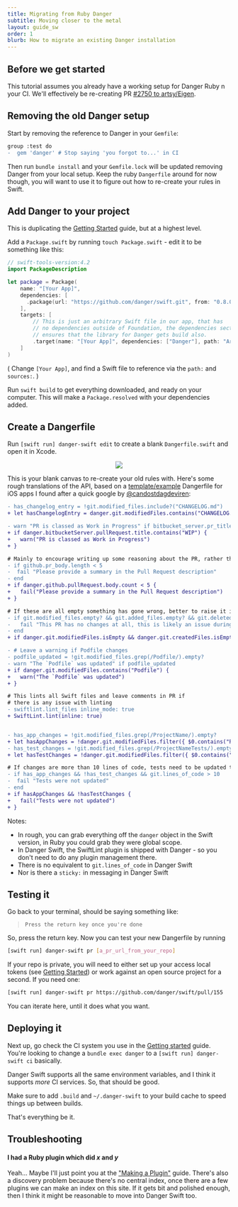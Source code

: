 ```yaml
---
title: Migrating from Ruby Danger
subtitle: Moving closer to the metal
layout: guide_sw
order: 1
blurb: How to migrate an existing Danger installation
---
```


## Before we get started

This tutorial assumes you already have a working setup for Danger Ruby n your CI. We'll effectively be re-creating PR
[#2750 to artsy/Eigen](https://github.com/artsy/eigen/pull/2750).

## Removing the old Danger setup

Start by removing the reference to Danger in your `Gemfile`:

```diff
group :test do
-  gem 'danger' # Stop saying 'you forgot to...' in CI
```

Then run `bundle install` and your `Gemfile.lock` will be updated removing Danger from your local setup. Keep the ruby
`Dangerfile` around for now though, you will want to use it to figure out how to re-create your rules in Swift.

## Add Danger to your project

This is duplicating the [Getting Started][gs] guide, but at a highest level.

Add a `Package.swift` by running `touch Package.swift` - edit it to be something like this:

```swift
// swift-tools-version:4.2
import PackageDescription

let package = Package(
    name: "[Your App]",
    dependencies: [
      .package(url: "https://github.com/danger/swift.git", from: "0.8.0")
    ],
    targets: [
        // This is just an arbitrary Swift file in our app, that has
        // no dependencies outside of Foundation, the dependencies section
        // ensures that the library for Danger gets build also.
        .target(name: "[Your App]", dependencies: ["Danger"], path: "Artsy", sources: ["Stringify.swift"]),
    ]
)
```

( Change `[Your App]`, and find a Swift file to reference via the `path:` and `sources:`. )

Run `swift build` to get everything downloaded, and ready on your computer. This will make a `Package.resolved` with
your dependencies added.

## Create a Dangerfile

Run `[swift run] danger-swift edit` to create a blank `Dangerfile.swift` and open it in Xcode.

<center>
<img src="/swift/tutorials/images/swift-edit.png">
</center>

This is your blank canvas to re-create your old rules with. Here's some rough translations of the API, based on a
[template/example](https://gist.github.com/candostdagdeviren/e49271e6a4b80f93f3193af89d10f4b1) Dangerfile for iOS apps I
found after a quick google by [@candostdagdeviren](https://github.com/candostdagdeviren):

```diff
- has_changelog_entry = !git.modified_files.include?("CHANGELOG.md")
+ let hasChangelogEntry = danger.git.modifiedFiles.contains("CHANGELOG.md")

- warn "PR is classed as Work in Progress" if bitbucket_server.pr_title.include? "[WIP]"
+ if danger.bitbucketServer.pullRequest.title.contains("WIP") {
+   warn("PR is classed as Work in Progress")
+ }

# Mainly to encourage writing up some reasoning about the PR, rather than
- if github.pr_body.length < 5
-  fail "Please provide a summary in the Pull Request description"
- end
+ if danger.github.pullRequest.body.count < 5 {
+   fail("Please provide a summary in the Pull Request description")
+ }

# If these are all empty something has gone wrong, better to raise it in a comment
- if git.modified_files.empty? && git.added_files.empty? && git.deleted_files.empty?
-   fail "This PR has no changes at all, this is likely an issue during development."
- end
+ if danger.git.modifiedFiles.isEmpty && danger.git.createdFiles.isEmpty && danger.git.deletedFiles.isEmpty {

- # Leave a warning if Podfile changes
- podfile_updated = !git.modified_files.grep(/Podfile/).empty?
- warn "The `Podfile` was updated" if podfile_updated
+ if danger.git.modifiedFiles.contains("Podfile") {
+   warn("The `Podfile` was updated")
+ }

# This lints all Swift files and leave comments in PR if
# there is any issue with linting
- swiftlint.lint_files inline_mode: true
+ SwiftLint.lint(inline: true)


- has_app_changes = !git.modified_files.grep(/ProjectName/).empty?
+ let hasAppChanges = !danger.git.modifiedFiles.filter({ $0.contains("ProjectName") }).isEmpty
- has_test_changes = !git.modified_files.grep(/ProjectNameTests/).empty?
+ let hasTestChanges = !danger.git.modifiedFiles.filter({ $0.contains("ProjectNameTests") }).isEmpty

# If changes are more than 10 lines of code, tests need to be updated too
- if has_app_changes && !has_test_changes && git.lines_of_code > 10
-  fail "Tests were not updated"
- end
+ if hasAppChanges && !hasTestChanges {
+   fail("Tests were not updated")
+ }
```

Notes:

- In rough, you can grab everything off the `danger` object in the Swift version, in Ruby you could grab they were
  global scope.
- In Danger Swift, the SwiftLint plugin is shipped with Danger - so you don't need to do any plugin management there.
- There is no equivalent to `git.lines_of_code` in Danger Swift
- Nor is there a `sticky:` in messaging in Danger Swift

## Testing it

Go back to your terminal, should be saying something like:

> `Press the return key once you're done`

So, press the return key. Now you can test your new Dangerfile by running

```sh
[swift run] danger-swift pr [a_pr_url_from_your_repo]
```

If your repo is private, you will need to either set up your access local tokens (see [Getting Started][gs]) or work
against an open source project for a second. If you need one:

```sh
[swift run] danger-swift pr https://github.com/danger/swift/pull/155
```

You can iterate here, until it does what you want.

## Deploying it

Next up, go check the CI system you use in the [Getting started][gs] guide. You're looking to change a
`bundle exec danger` to a `[swift run] danger-swift ci` basically.

Danger Swift supports all the same environment variables, and I think it supports _more_ CI services. So, that should be
good.

Make sure to add `.build` and `~/.danger-swift` to your build cache to speed things up between builds.

That's everything be it.

## Troubleshooting

#### I had a Ruby plugin which did _x_ and _y_

Yeah... Maybe I'll just point you at the ["Making a Plugin"][plugin] guide. There's also a discovery problem because
there's no central index, once there are a few plugins we can make an index on this site. If it gets bit and polished
enough, then I think it might be reasonable to move into Danger Swift too.

[gs]: /swift/guides/getting_started.html
[plugin]: /swift/usage/extending_danger.html

